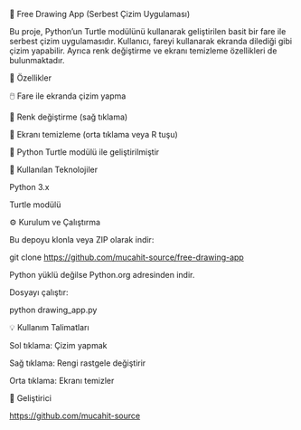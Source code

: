 🎨 Free Drawing App (Serbest Çizim Uygulaması)

Bu proje, Python’un Turtle modülünü kullanarak geliştirilen basit bir fare ile serbest çizim uygulamasıdır.
Kullanıcı, fareyi kullanarak ekranda dilediği gibi çizim yapabilir.
Ayrıca renk değiştirme ve ekranı temizleme özellikleri de bulunmaktadır.

🚀 Özellikler

🖱️ Fare ile ekranda çizim yapma

🎨 Renk değiştirme (sağ tıklama)

🧹 Ekranı temizleme (orta tıklama veya R tuşu)

🐢 Python Turtle modülü ile geliştirilmiştir

🧩 Kullanılan Teknolojiler

Python 3.x

Turtle modülü

⚙️ Kurulum ve Çalıştırma

Bu depoyu klonla veya ZIP olarak indir:

git clone https://github.com/mucahit-source/free-drawing-app


Python yüklü değilse Python.org
 adresinden indir.

Dosyayı çalıştır:

python drawing_app.py

💡 Kullanım Talimatları

Sol tıklama: Çizim yapmak

Sağ tıklama: Rengi rastgele değiştirir

Orta tıklama: Ekranı temizler

🧠 Geliştirici

https://github.com/mucahit-source
